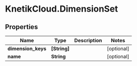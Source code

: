 # KnetikCloud.DimensionSet

## Properties
Name | Type | Description | Notes
------------ | ------------- | ------------- | -------------
**dimension_keys** | **[String]** |  | [optional] 
**name** | **String** |  | [optional] 


